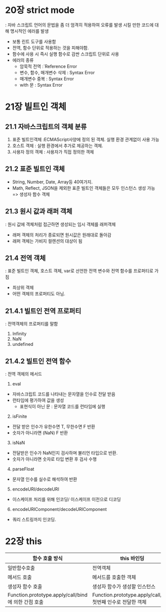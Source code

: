 # 20장 strict mode

: 자바 스크립트 언어의 문법을 좀 더 엄격히 적용하여 오류를 발생 시킬 만한 코드에 대해 명시적인 에러를 발생

- 보통 린트 도구를 사용함
- 전역, 함수 단위로 적용하는 것을 피해야함.
- 함수에 사용 시 즉시 실행 함수로 감싼 스크립트 단위로 사용
- 에러의 종류
  - 암묵적 전역 :`Reference Error
  - 변수, 함수, 매개변수 삭제 : Syntax Error
  - 매개변수 중복 : Syntax Error
  - with 문 : Syntax Error

# 21장 빌트인 객체

## 21.1 자바스크립트의 객체 분류

1. 표준 빌트인객체
   :ECMAScript사양에 정의 된 객체. 실행 환경 관계없이 사용 가능
2. 호스트 객체
   : 실행 환경에서 추가로 제공하는 객체.
3. 사용자 정의 객체
   : 사용자가 직접 정의한 객체

## 21.2 표준 빌트인 객체

- String, Number, Date, Array등 40여가지.
- Math, Reflect, JSON을 제외한 표준 빌트인 객체들은 모두 인스턴스 생성 가능 => 생성자 함수 객체

## 21.3 원시 값과 래퍼 객체

: 원시 값에 객체처럼 접근하면 생성되는 임시 객체를 래퍼객체

- 래퍼 객체의 처리가 종료되면 원시값은 원래대로 돌아감
- 래퍼 객체는 가비지 컬렌션의 대상이 됨

## 21.4 전역 객체

: 표준 빌트인 객체, 호스트 객체, var로 선언한 전역 변수와 전역 함수를 프로퍼티로 가짐

- 최상위 객체
- 어떤 객체의 프로퍼티도 아님.

## 21.4.1 빌트인 전역 프로퍼티

: 전역객체의 프로퍼티를 말함

1. Infinity
2. NaN
3. undefined

## 21.4.2 빌트인 전역 함수

: 전역 객체의 메서드

1. eval

- 자바스크립트 코드를 나타내는 문자열을 인수로 전달 받음
- 런타임에 평가하여 값을 생성
  - 표현식이 아닌 문 : 문자열 코드를 런타임에 실행

2. isFinite

- 전달 받은 인수가 유한수면 T, 무한수면 F 반환
- 숫자가 아니라면 (NaN) F 반환

3. isNaN

- 전달받은 인수가 NaN인지 검사하며 불리언 타입으로 반환.
- 숫자가 아니라면 숫자로 타입 변환 후 검사 수행

4. parseFloat

- 문자열 인수를 실수로 해석하여 반환

5. encodeURI/decodeURI

- 이스케이프 처리를 위해 인코딩/ 이스케이프 이전으로 디코딩

6. encodeURIComponent/decodeURIComponent

- 쿼리 스트링까지 인코딩.

# 22장 this

| 함수 호출 방식                                      | this 바인딩                                                  |
| --------------------------------------------------- | ------------------------------------------------------------ |
| 일반함수호출                                        | 전역객체                                                     |
| 메서드 호출                                         | 메서드를 호출한 객체                                         |
| 생성자 함수 호출                                    | 생성자 함수가 생성할 인스턴스                                |
| Function.prototype.apply/call/bind에 의한 간점 호출 | Function.prototype.apply/call/bind 첫번째 인수로 전달한 객체 |
